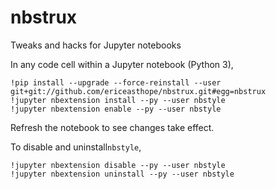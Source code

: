 # nbstrux
Tweaks and hacks for Jupyter notebooks

In any code cell within a Jupyter notebook (Python 3),

```
!pip install --upgrade --force-reinstall --user git+git://github.com/ericeasthope/nbstrux.git#egg=nbstrux
!jupyter nbextension install --py --user nbstyle
!jupyter nbextension enable --py --user nbstyle
```

Refresh the notebook to see changes take effect.

To disable and uninstall`nbstyle`,

```
!jupyter nbextension disable --py --user nbstyle
!jupyter nbextension uninstall --py --user nbstyle
```
